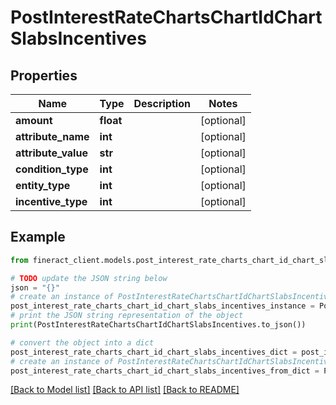 # PostInterestRateChartsChartIdChartSlabsIncentives


## Properties

Name | Type | Description | Notes
------------ | ------------- | ------------- | -------------
**amount** | **float** |  | [optional] 
**attribute_name** | **int** |  | [optional] 
**attribute_value** | **str** |  | [optional] 
**condition_type** | **int** |  | [optional] 
**entity_type** | **int** |  | [optional] 
**incentive_type** | **int** |  | [optional] 

## Example

```python
from fineract_client.models.post_interest_rate_charts_chart_id_chart_slabs_incentives import PostInterestRateChartsChartIdChartSlabsIncentives

# TODO update the JSON string below
json = "{}"
# create an instance of PostInterestRateChartsChartIdChartSlabsIncentives from a JSON string
post_interest_rate_charts_chart_id_chart_slabs_incentives_instance = PostInterestRateChartsChartIdChartSlabsIncentives.from_json(json)
# print the JSON string representation of the object
print(PostInterestRateChartsChartIdChartSlabsIncentives.to_json())

# convert the object into a dict
post_interest_rate_charts_chart_id_chart_slabs_incentives_dict = post_interest_rate_charts_chart_id_chart_slabs_incentives_instance.to_dict()
# create an instance of PostInterestRateChartsChartIdChartSlabsIncentives from a dict
post_interest_rate_charts_chart_id_chart_slabs_incentives_from_dict = PostInterestRateChartsChartIdChartSlabsIncentives.from_dict(post_interest_rate_charts_chart_id_chart_slabs_incentives_dict)
```
[[Back to Model list]](../README.md#documentation-for-models) [[Back to API list]](../README.md#documentation-for-api-endpoints) [[Back to README]](../README.md)


